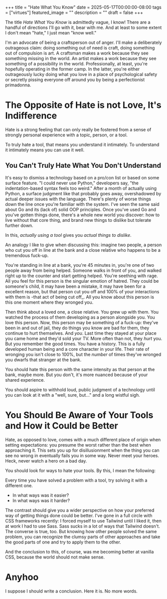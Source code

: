+++
title =  "Hate What You Know"
date = 2025-05-17T00:00:00-08:00
tags = ["virtues"]
featured_image = ""
description = ""
draft = false
+++

The title _Hate What You Know_ is admittedly vague, I know! There are a handful of directions I'll go with it, bear with me. And at least to some extent I don't mean "hate," I just mean "know well."

I'm an advocate of being a craftsperson out of anger. I'll make a deliberately outrageous claim: doing something out of need is craft, doing something out of compulsion is art. A craftsman makes a work because they see something missing in the world. An artist makes a work because they see something of a possibility in the world. Professionally, at least, you're hopefully operating in the former camp. In the latter, you're either outrageously lucky doing what you love in a place of psychological safety or secretly pissing everyone off around you by being a perfectionist primadonna.

# The Opposite of Hate is not Love, It's Indifference

Hate is a strong feeling that can only really be fostered from a sense of strongly personal experience with a topic, person, or a tool.

To truly hate a tool, that means you understand it intimately. To understand it intimately means you can use it well.

## You Can't Truly Hate What You Don't Understand

It's easy to dismiss a technology based on a pro/con list or based on some surface feature. "I could never use Python," developers say, "the indentation-based syntax feels too weird." After a month of actually using Python, a surface judgment like that probably goes away, overshadowed by actual deeper issues with the language. There's plenty of worse things down the line once you're familiar with the system. I've seen the same said about Go and its (lack of) solid OOP principles. Once you've used Go and you've gotten things done, there's a whole new world you discover: how to live without that core thing, and brand new things to dislike but tolerate further down.

In this, _actually using a tool_ gives you _actual things to dislike_.

An analogy I like to give when discussing this: imagine two people, a person who cut you off in line at the bank and a close relative who happens to be a tremendous fuck-up.

You're standing in line at a bank, you're 45 minutes in, you're one of two people away from being helped. Someone walks in front of you, and walked right up to the counter and start getting helped. You're seething with rage. All you feel for this person is the singular emotion of hatred. They could be someone's child, it may have been a mistake, it may have been for a excellent reason, but that person cut you off and 100% of your interactions with them is -that act of being cut off_. All you know about this person is this one moment where they wronged you.

Then think about a loved one, a close relative. You grew up with them. You watched the process of them developing as a person alongside you. You love this person. Now, this person may be something of a fuck-up: they've been in and out of jail, they do things you know are bad for them, they continue to hurt themselves. And _you_. Last time they stayed at your place you came home and they'd sold your TV. More often than not, they _hurt_ you. But you remember the good times. You have a history. This is a fully developed human being and a core character in your life. Their rate of wronging you isn't close to 100%, but the _number_ of times they've wronged you dwarfs that stranger at the bank.

You should hate this person with the same intensity as that person at the bank, maybe more. But you don't, it's more nuanced because of your shared experience.

You should aspire to withhold loud, public judgment of a technology until you can look at it with a "well, sure, but..." and a long wistful sigh.

# You Should Be Aware of Your Tools and How it Could be Better

Hate, as opposed to love, comes with a much different place of origin when setting expectations: you presume the worst rather than the best when approaching it. This sets you up for disillusionment when the thing you can see no wrong in eventually fails you in some way. Never meet your heroes. Heck, never watch a hero on a bad day.

You should look for ways to hate your tools. By this, I mean the following:

Every time you have solved a problem with a tool, try solving it with a different one.

* In what ways was it easier?
* In what ways was it harder?

The contrast should give you a wider perspective on how your preferred way of getting things done could be better. I've gone in a full circle with CSS frameworks recently: I forced myself to use Tailwind until I liked it, then at work I had to use Sass. Sass sucks in a lot of ways that Tailwind doesn't. The converse is true, too. But knowing how other people solved the same problem, you can recognize the clumsy parts of other approaches and take the good parts of one and try to apply them to the other.

And the conclusion to this, of course, was me becoming better at vanilla CSS, because the world should not make sense.

# Anyhoo

I suppose I should write a conclusion. Here it is. No more words.